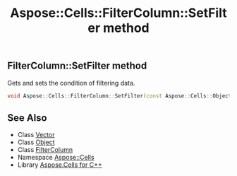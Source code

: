 ﻿---
title: Aspose::Cells::FilterColumn::SetFilter method
linktitle: SetFilter
second_title: Aspose.Cells for C++ API Reference
description: 'Aspose::Cells::FilterColumn::SetFilter method. Gets and sets the condition of filtering data in C++.'
type: docs
weight: 900
url: /cpp/aspose.cells/filtercolumn/setfilter/
---
## FilterColumn::SetFilter method


Gets and sets the condition of filtering data.

```cpp
void Aspose::Cells::FilterColumn::SetFilter(const Aspose::Cells::Object &value)
```

## See Also

* Class [Vector](../../vector/)
* Class [Object](../../object/)
* Class [FilterColumn](../)
* Namespace [Aspose::Cells](../../)
* Library [Aspose.Cells for C++](../../../)
